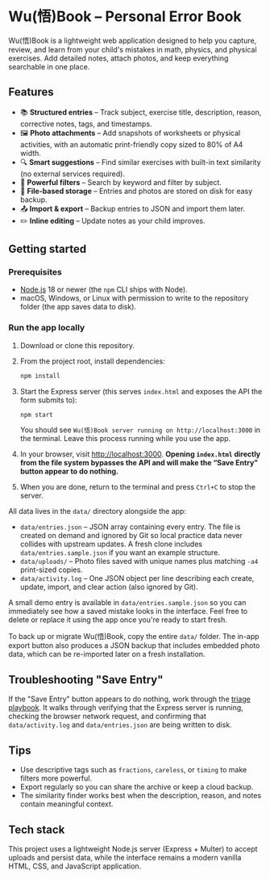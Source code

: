 # Wu(悟)Book – Personal Error Book

Wu(悟)Book is a lightweight web application designed to help you capture, review, and learn from your child's mistakes in math, physics, and physical exercises. Add detailed notes, attach photos, and keep everything searchable in one place.

## Features

- 📚 **Structured entries** – Track subject, exercise title, description, reason, corrective notes, tags, and timestamps.
- 🖼️ **Photo attachments** – Add snapshots of worksheets or physical activities, with an automatic print-friendly copy sized to 80% of A4 width.
- 🔍 **Smart suggestions** – Find similar exercises with built-in text similarity (no external services required).
- 🧭 **Powerful filters** – Search by keyword and filter by subject.
- 💾 **File-based storage** – Entries and photos are stored on disk for easy backup.
- 📤 **Import & export** – Backup entries to JSON and import them later.
- ✏️ **Inline editing** – Update notes as your child improves.

## Getting started

### Prerequisites

- [Node.js](https://nodejs.org/) 18 or newer (the `npm` CLI ships with Node).
- macOS, Windows, or Linux with permission to write to the repository folder (the app saves data to disk).

### Run the app locally

1. Download or clone this repository.
2. From the project root, install dependencies:

   ```bash
   npm install
   ```

3. Start the Express server (this serves `index.html` and exposes the API the form submits to):

   ```bash
   npm start
   ```

   You should see `Wu(悟)Book server running on http://localhost:3000` in the terminal. Leave this process running while you use the app.

4. In your browser, visit <http://localhost:3000>. **Opening `index.html` directly from the file system bypasses the API and will make the “Save Entry” button appear to do nothing.**

5. When you are done, return to the terminal and press `Ctrl+C` to stop the server.

All data lives in the `data/` directory alongside the app:

- `data/entries.json` – JSON array containing every entry. The file is created on demand and ignored by Git so local practice data never collides with upstream updates. A fresh clone includes `data/entries.sample.json` if you want an example structure.
- `data/uploads/` – Photo files saved with unique names plus matching `-a4` print-sized copies.
- `data/activity.log` – One JSON object per line describing each create, update, import, and clear action (also ignored by Git).

A small demo entry is available in `data/entries.sample.json` so you can immediately see how a saved mistake looks in the interface. Feel free to delete or replace it using the app once you're ready to start fresh.

To back up or migrate Wu(悟)Book, copy the entire `data/` folder. The in-app export button also produces a JSON backup that includes embedded photo data, which can be re-imported later on a fresh installation.

## Troubleshooting "Save Entry"

If the "Save Entry" button appears to do nothing, work through the [triage playbook](docs/triage.md). It walks through verifying that the Express server is running, checking the browser network request, and confirming that `data/activity.log` and `data/entries.json` are being written to disk.

## Tips

- Use descriptive tags such as `fractions`, `careless`, or `timing` to make filters more powerful.
- Export regularly so you can share the archive or keep a cloud backup.
- The similarity finder works best when the description, reason, and notes contain meaningful context.

## Tech stack

This project uses a lightweight Node.js server (Express + Multer) to accept uploads and persist data, while the interface remains a modern vanilla HTML, CSS, and JavaScript application.

